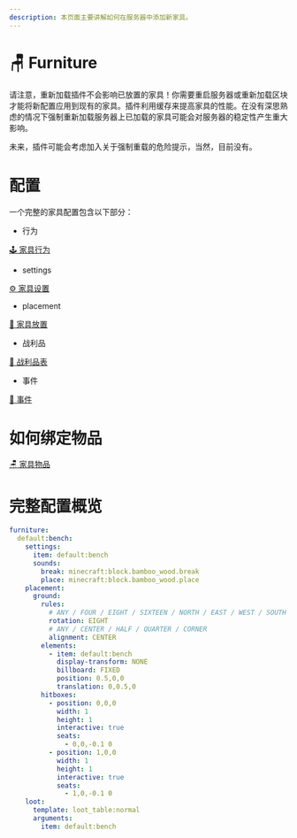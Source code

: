 ```yaml
---
description: 本页面主要讲解如何在服务器中添加新家具。
---
```


# 🪑 Furniture

请注意，重新加载插件不会影响已放置的家具！你需要重启服务器或重新加载区块才能将新配置应用到现有的家具。插件利用缓存来提高家具的性能。在没有深思熟虑的情况下强制重新加载服务器上已加载的家具可能会对服务器的稳定性产生重大影响。

未来，插件可能会考虑加入关于强制重载的危险提示，当然，目前没有。

# 配置 <a href="#sections-to-configure" id="sections-to-configure"></a>

一个完整的家具配置包含以下部分：

* 行为

[🕹️ 家具行为](https://mo-mi.gitbook.io/xiaomomi-plugins/craftengine/plugin-wiki/craftengine/add-new-contents/furniture/furniture-behaviors)

* settings

[⚙️ 家具设置](https://mo-mi.gitbook.io/xiaomomi-plugins/craftengine/plugin-wiki/craftengine/add-new-contents/furniture/furniture-settings)

* placement

[📍 家具放置](https://mo-mi.gitbook.io/xiaomomi-plugins/craftengine/plugin-wiki/craftengine/add-new-contents/furniture/furniture-placement)

* 战利品

[💎 战利品表](https://mo-mi.gitbook.io/xiaomomi-plugins/craftengine/plugin-wiki/craftengine/add-new-contents/loot-table)

* 事件

[🪇 事件](https://mo-mi.gitbook.io/xiaomomi-plugins/craftengine/plugin-wiki/craftengine/add-new-contents/events)

# 如何绑定物品 <a href="#how-to-bind-items" id="how-to-bind-items"></a>

[🪑 家具物品](https://mo-mi.gitbook.io/xiaomomi-plugins/craftengine/plugin-wiki/craftengine/add-new-contents/items/item-behaviors/furniture-item)

# 完整配置概览 <a href="#full-config-overview" id="full-config-overview"></a>

```yaml
furniture:
  default:bench:
    settings:
      item: default:bench
      sounds:
        break: minecraft:block.bamboo_wood.break
        place: minecraft:block.bamboo_wood.place
    placement:
      ground:
        rules:
          # ANY / FOUR / EIGHT / SIXTEEN / NORTH / EAST / WEST / SOUTH
          rotation: EIGHT
          # ANY / CENTER / HALF / QUARTER / CORNER
          alignment: CENTER
        elements:
          - item: default:bench
            display-transform: NONE
            billboard: FIXED
            position: 0.5,0,0
            translation: 0,0.5,0
        hitboxes:
          - position: 0,0,0
            width: 1
            height: 1
            interactive: true
            seats:
              - 0,0,-0.1 0
          - position: 1,0,0
            width: 1
            height: 1
            interactive: true
            seats:
              - 1,0,-0.1 0
    loot:
      template: loot_table:normal
      arguments:
        item: default:bench
```
